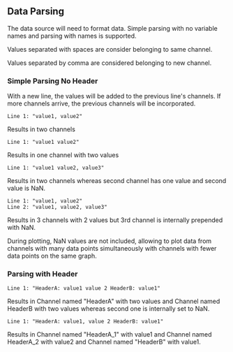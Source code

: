 ## Data Parsing
The data source will need to format data. Simple parsing with no variable names and parsing with names is supported.

Values separated with spaces are consider belonging to same channel. 

Values separated by comma are considered belonging to new channel.

### Simple Parsing No Header
With a new line, the values will be added to the previous line's channels.
If more channels arrive, the previous channels will be incorporated.

```
Line 1: "value1, value2"
``` 
Results in two channels

```
Line 1: "value1 value2"
```
Results in one channel with two values

```
Line 1: "value1 value2, value3"
```
Results in two channels whereas second channel has one value and second value is NaN.

```
Line 1: "value1, value2"
Line 2: "value1, value2, value3"
```
Results in 3 channels with 2 values but 3rd channel is internally prepended with NaN.

During plotting, NaN values are not included, allowing to plot data from channels with many data points simultaneously with channels with fewer data points on the same graph.

### Parsing with Header
```
Line 1: "HeaderA: value1 value 2 HeaderB: value1"
```
Results in Channel named "HeaderA" with two values and Channel named HeaderB with two values whereas second one is internally set to NaN.

```
Line 1: "HeaderA: value1, value 2 HeaderB: value1"
```
Results in Channel named "HeaderA_1" with value1 and Channel named HeaderA_2 with value2 and Channel named "HeaderB" with value1.

